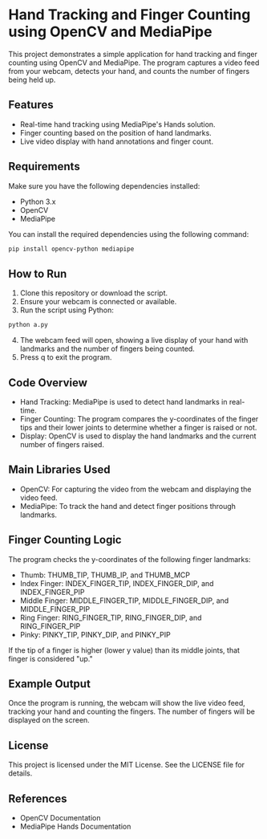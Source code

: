 # Hand Tracking and Finger Counting using OpenCV and MediaPipe

This project demonstrates a simple application for hand tracking and finger counting using OpenCV and MediaPipe. The program captures a video feed from your webcam, detects your hand, and counts the number of fingers being held up.

## Features

- Real-time hand tracking using MediaPipe's Hands solution.
- Finger counting based on the position of hand landmarks.
- Live video display with hand annotations and finger count.

## Requirements

Make sure you have the following dependencies installed:

- Python 3.x
- OpenCV
- MediaPipe

You can install the required dependencies using the following command:

```bash
pip install opencv-python mediapipe
```

## How to Run

1. Clone this repository or download the script.
2. Ensure your webcam is connected or available.
3. Run the script using Python:
```bash
python a.py
```
4. The webcam feed will open, showing a live display of your hand with landmarks and the number of fingers being counted.
5. Press q to exit the program.

## Code Overview

- Hand Tracking: MediaPipe is used to detect hand landmarks in real-time.
- Finger Counting: The program compares the y-coordinates of the finger tips and their lower joints to determine whether a finger is raised or not.
- Display: OpenCV is used to display the hand landmarks and the current number of fingers raised.

## Main Libraries Used

- OpenCV: For capturing the video from the webcam and displaying the video feed.
- MediaPipe: To track the hand and detect finger positions through landmarks.

## Finger Counting Logic

The program checks the y-coordinates of the following finger landmarks:

- Thumb: THUMB_TIP, THUMB_IP, and THUMB_MCP
- Index Finger: INDEX_FINGER_TIP, INDEX_FINGER_DIP, and INDEX_FINGER_PIP
- Middle Finger: MIDDLE_FINGER_TIP, MIDDLE_FINGER_DIP, and MIDDLE_FINGER_PIP
- Ring Finger: RING_FINGER_TIP, RING_FINGER_DIP, and RING_FINGER_PIP
- Pinky: PINKY_TIP, PINKY_DIP, and PINKY_PIP

If the tip of a finger is higher (lower y value) than its middle joints, that finger is considered "up."

## Example Output

Once the program is running, the webcam will show the live video feed, tracking your hand and counting the fingers. The number of fingers will be displayed on the screen.

## License

This project is licensed under the MIT License. See the LICENSE file for details.

## References

- OpenCV Documentation 
- MediaPipe Hands Documentation